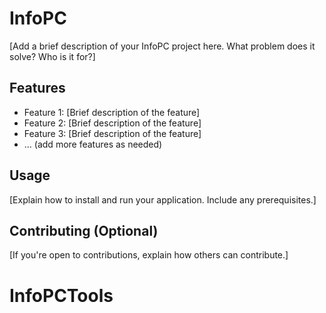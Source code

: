 # InfoPC

[Add a brief description of your InfoPC project here. What problem does it solve? Who is it for?]

## Features

- Feature 1: [Brief description of the feature]
- Feature 2: [Brief description of the feature]
- Feature 3: [Brief description of the feature]
- ... (add more features as needed)

## Usage
[Explain how to install and run your application. Include any prerequisites.]
## Contributing (Optional)
[If you're open to contributions, explain how others can contribute.]
# InfoPCTools

